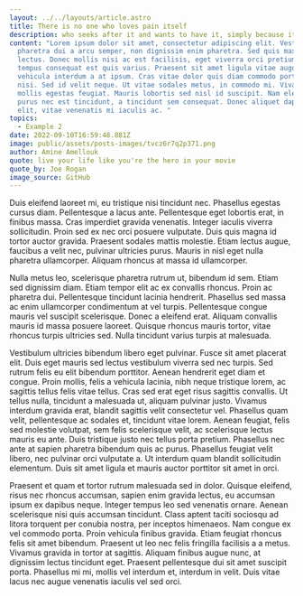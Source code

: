 ```yaml
---
layout: ../../layouts/article.astro
title: There is no one who loves pain itself
description: who seeks after it and wants to have it, simply because it is pain.
content: "Lorem ipsum dolor sit amet, consectetur adipiscing elit. Vestibulum
  pharetra dui a arcu semper, non dignissim enim pharetra. Sed quis maximus
  lectus. Donec mollis nisi ac est facilisis, eget viverra orci pretium. Integer
  tempus consequat est quis varius. Praesent sit amet ligula vitae augue
  vehicula interdum a at ipsum. Cras vitae dolor quis diam commodo porta vel et
  nisi. Sed id velit neque. Ut vitae sodales metus, in commodo mi. Vivamus
  mollis egestas feugiat. Mauris lobortis sed nisl id suscipit. Nam elementum
  purus nec est tincidunt, a tincidunt sem consequat. Donec aliquet dapibus
  elit, vitae venenatis mi iaculis ac. "
topics:
  - Example 2
date: 2022-09-10T16:59:48.881Z
image: public/assets/posts-images/tvcz6r7q2p371.png
author: Amine Amellouk
quote: live your life like you're the hero in your movie
quote_by: Joe Rogan
image_source: GitHub
---
```

 Duis eleifend laoreet mi, eu tristique nisi tincidunt nec. Phasellus egestas cursus diam. Pellentesque a lacus ante. Pellentesque eget lobortis erat, in finibus massa. Cras imperdiet gravida venenatis. Integer iaculis viverra sollicitudin. Proin sed ex nec orci posuere vulputate. Duis quis magna id tortor auctor gravida. Praesent sodales mattis molestie. Etiam lectus augue, faucibus a velit nec, pulvinar ultricies purus. Mauris in nisl eget nulla pharetra ullamcorper. Aliquam rhoncus at massa id ullamcorper.

Nulla metus leo, scelerisque pharetra rutrum ut, bibendum id sem. Etiam sed dignissim diam. Etiam tempor elit ac ex convallis rhoncus. Proin ac pharetra dui. Pellentesque tincidunt lacinia hendrerit. Phasellus sed massa ac enim ullamcorper condimentum at vel turpis. Pellentesque congue mauris vel suscipit scelerisque. Donec a eleifend erat. Aliquam convallis mauris id massa posuere laoreet. Quisque rhoncus mauris tortor, vitae rhoncus turpis ultricies sed. Nulla tincidunt varius turpis at malesuada.

Vestibulum ultricies bibendum libero eget pulvinar. Fusce sit amet placerat elit. Duis eget mauris sed lectus vestibulum viverra sed nec turpis. Sed rutrum felis eu elit bibendum porttitor. Aenean hendrerit eget diam et congue. Proin mollis, felis a vehicula lacinia, nibh neque tristique lorem, ac sagittis tellus felis vitae tellus. Cras sed erat eget risus sagittis convallis. Ut tellus nulla, tincidunt a malesuada ut, aliquam pulvinar justo. Vivamus interdum gravida erat, blandit sagittis velit consectetur vel. Phasellus quam velit, pellentesque ac sodales et, tincidunt vitae lorem. Aenean feugiat, felis sed molestie volutpat, sem felis scelerisque velit, ac scelerisque lectus mauris eu ante. Duis tristique justo nec tellus porta pretium. Phasellus nec ante at sapien pharetra bibendum quis ac purus. Phasellus feugiat velit libero, nec pulvinar orci vulputate a. Ut interdum quam blandit sollicitudin elementum. Duis sit amet ligula et mauris auctor porttitor sit amet in orci.

Praesent et quam et tortor rutrum malesuada sed in dolor. Quisque eleifend, risus nec rhoncus accumsan, sapien enim gravida lectus, eu accumsan ipsum ex dapibus neque. Integer tempus leo sed venenatis ornare. Aenean scelerisque nisi quis accumsan tincidunt. Class aptent taciti sociosqu ad litora torquent per conubia nostra, per inceptos himenaeos. Nam congue ex vel commodo porta. Proin vehicula finibus gravida. Etiam feugiat rhoncus felis sit amet bibendum. Praesent ut leo nec felis fringilla facilisis a a metus. Vivamus gravida in tortor at sagittis. Aliquam finibus augue nunc, at dignissim lectus tincidunt eget. Praesent pellentesque dui sit amet suscipit porta. Phasellus mi mi, mollis vel interdum et, interdum in velit. Duis vitae lacus nec augue venenatis iaculis vel sed orci. 